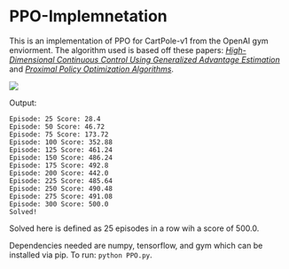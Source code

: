 # PPO-Implemnetation
This is an implementation of PPO for CartPole-v1 from the OpenAI gym enviorment. The algorithm used is based off these papers: [*High-Dimensional Continuous Control Using Generalized Advantage Estimation*](https://arxiv.org/abs/1506.02438) and [*Proximal Policy Optimization Algorithms*](https://arxiv.org/abs/1707.06347).


<img src=https://i.imgur.com/GNyy35o.gif/>

Output:
```
Episode: 25 Score: 28.4
Episode: 50 Score: 46.72
Episode: 75 Score: 173.72
Episode: 100 Score: 352.88
Episode: 125 Score: 461.24
Episode: 150 Score: 486.24
Episode: 175 Score: 492.8
Episode: 200 Score: 442.0
Episode: 225 Score: 485.64
Episode: 250 Score: 490.48
Episode: 275 Score: 491.08
Episode: 300 Score: 500.0
Solved!
```

Solved here is defined as 25 episodes in a row wih a score of 500.0.

Dependencies needed are numpy, tensorflow, and gym which can be installed via pip. To run: `python PPO.py`.
